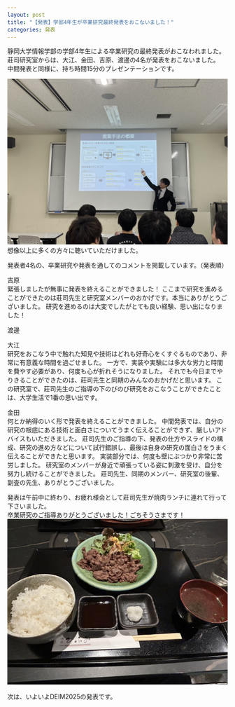 ```yaml
---
layout: post
title: "【発表】学部4年生が卒業研究最終発表をおこないました！"
categories: 発表
---
```


静岡大学情報学部の学部4年生による卒業研究の最終発表がおこなわれました。  
莊司研究室からは、大江、金田、吉原、渡邊の4名が発表をおこないました。  
中間発表と同様に、持ち時間15分のプレゼンテーションです。  

![写真1](/assets/img/posts/20250204/GradResearch1.jpg "発表の様子（吉原君）")
想像以上に多くの方々に聴いていただけました。  

発表者4名の、卒業研究や発表を通してのコメントを掲載しています。（発表順）  

吉原  
緊張しましたが無事に発表を終えることができました！
ここまで研究を進めることができたのは莊司先生と研究室メンバーのおかげです。本当にありがとうございました。
研究を進めるのは大変でしたがとても良い経験、思い出になりました！

渡邊  


大江  
研究をおこなう中で触れた知見や技術はどれも好奇心をくすぐるものであり、非常に有意義な時間を過ごせました。
一方で、実装や実験には多大な労力と時間を費やす必要があり、何度も心が折れそうになりました。
それでも今日までやりきることができたのは、莊司先生と同期のみんなのおかげだと思います。
この研究室で、莊司先生のご指導の下のびのび研究をおこなうことができたことは、大学生活で1番の思い出です。

金田  
何とか納得のいく形で発表を終えることができました。
中間発表では、自分の研究の根底にある技術と面白さについてうまく伝えることができず、厳しいアドバイスもいただきました。
莊司先生のご指導の下、発表の仕方やスライドの構成、研究の進め方などについて試行錯誤し、最後は自身の研究の面白さをうまく伝えることができたと思います。
実装部分では、何度も壁にぶつかり非常に苦労しました。
研究室のメンバーが身近で頑張っている姿に刺激を受け、自分を努力し続けることができました。
莊司先生、同期のメンバー、研究室の後輩、副査の先生、ありがとうございました。


発表は午前中に終わり、お疲れ様会として莊司先生が焼肉ランチに連れて行って下さいました。  
卒業研究のご指導ありがとうございました！ごちそうさまです！
![写真2](/assets/img/posts/20250204/GradResearch2.jpg "焼肉ランチ")

次は、いよいよDEIM2025の発表です。